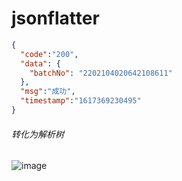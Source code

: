 # jsonflatter

```json
{
  "code":"200",
  "data": {
    "batchNo": "2202104020642108611"
  },
  "msg":"成功",
  "timestamp":"1617369230495"
}
```

###### 转化为解析树

![image](https://github.com/jiandongchen/jsonflatter/blob/main/image/ParseTree.jpg?raw=true)